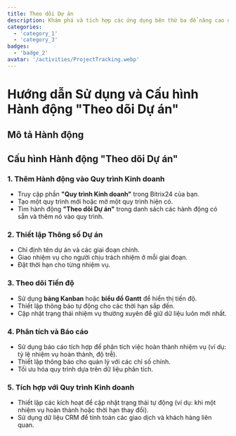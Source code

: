 ```yaml
---
title: Theo dõi Dự án
description: Khám phá và tích hợp các ứng dụng bên thứ ba để nâng cao doanh nghiệp của bạn.
categories: 
  - 'category_1'
  - 'category_3'
badges: 
  - 'badge_2'
avatar: '/activities/ProjectTracking.webp'
---
```

# Hướng dẫn Sử dụng và Cấu hình Hành động "Theo dõi Dự án"

## Mô tả Hành động

## **Cấu hình Hành động "Theo dõi Dự án"**

### 1. Thêm Hành động vào Quy trình Kinh doanh
- Truy cập phần **"Quy trình Kinh doanh"** trong Bitrix24 của bạn.
- Tạo một quy trình mới hoặc mở một quy trình hiện có.
- Tìm hành động **"Theo dõi Dự án"** trong danh sách các hành động có sẵn và thêm nó vào quy trình.

### 2. Thiết lập Thông số Dự án
- Chỉ định tên dự án và các giai đoạn chính.
- Giao nhiệm vụ cho người chịu trách nhiệm ở mỗi giai đoạn.
- Đặt thời hạn cho từng nhiệm vụ.

### 3. Theo dõi Tiến độ
- Sử dụng **bảng Kanban** hoặc **biểu đồ Gantt** để hiển thị tiến độ.
- Thiết lập thông báo tự động cho các thời hạn sắp đến.
- Cập nhật trạng thái nhiệm vụ thường xuyên để giữ dữ liệu luôn mới nhất.

### 4. Phân tích và Báo cáo
- Sử dụng báo cáo tích hợp để phân tích việc hoàn thành nhiệm vụ (ví dụ: tỷ lệ nhiệm vụ hoàn thành, độ trễ).
- Thiết lập thông báo cho quản lý với các chỉ số chính.
- Tối ưu hóa quy trình dựa trên dữ liệu phân tích.

### 5. Tích hợp với Quy trình Kinh doanh
- Thiết lập các kích hoạt để cập nhật trạng thái tự động (ví dụ: khi một nhiệm vụ hoàn thành hoặc thời hạn thay đổi).
- Sử dụng dữ liệu CRM để tính toán các giao dịch và khách hàng liên quan.